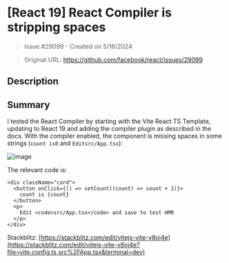 # [React 19] React Compiler is stripping spaces

> Issue #29099 - Created on 5/16/2024

> Original URL: https://github.com/facebook/react/issues/29099

## Description

## Summary

I tested the React Compiler by starting with the Vite React TS Template, updating to React 19 and adding the compiler plugin as described in the docs. With the compiler enabled, the component is missing spaces in some strings (`count is0` and `Editsrc/App.tsx`):

![image](https://github.com/facebook/react/assets/15160542/0f95b219-9e3a-43df-99ed-a80c161278f3)

The relevant code is:

```tsx
<div className="card">
  <button onClick={() => setCount((count) => count + 1)}>
    count is {count}
  </button>
  <p>
    Edit <code>src/App.tsx</code> and save to test HMR
  </p>
</div>
```

Stackblitz: [https://stackblitz.com/edit/vitejs-vite-y8oj4e](https://stackblitz.com/edit/vitejs-vite-y8oj4e?file=vite.config.ts,src%2FApp.tsx&terminal=dev)
